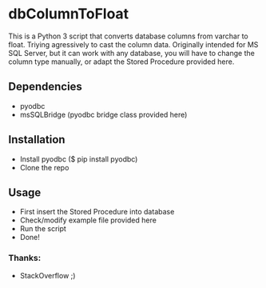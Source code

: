 # dbColumnToFloat
This is a Python 3 script that converts database columns from varchar to float. Triying agressively to cast the column data.
Originally intended for MS SQL Server, but it can work with any database, you will have to change the column type manually, or adapt the Stored Procedure provided here.

## Dependencies
  - pyodbc
  - msSQLBridge (pyodbc bridge class provided here)

## Installation
  - Install pyodbc ($ pip install pyodbc)
  - Clone the repo

## Usage
  - First insert the Stored Procedure into database
  - Check/modify example file provided here
  - Run the script
  - Done!


### Thanks:
  - StackOverflow ;)
